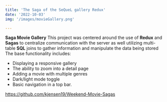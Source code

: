 ```yaml
---
title: 'The Saga of the SeQueL gallery Redux'
date: '2022-10-03'
img: '/images/movieGallery.png'

---
```


**Saga Movie Gallery**
This project was centered around the use of **Redux** and **Sagas** to centralize communication with the server as well utilizing multi-table **SQL** joins to gather information and manipulate the data being stored
The base functionality includes: 
- Displaying a responsive gallery
- The ability to zoom into a detail page 
- Adding a movie with multiple genres 
- Dark/light mode toggle
- Basic navigation in a top bar.

https://github.com/kjensen19/Weekend-Movie-Sagas